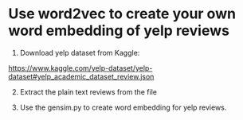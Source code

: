 # Use word2vec to create your own word embedding of yelp reviews

1. Download yelp dataset from Kaggle:

https://www.kaggle.com/yelp-dataset/yelp-dataset#yelp_academic_dataset_review.json

2. Extract the plain text reviews from the file

3. Use the gensim.py to create word embedding for yelp reviews.
